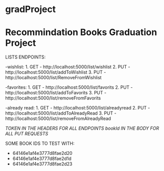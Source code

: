 # gradProject
# Recommindation Books Graduation Project


LISTS ENDPOINTS:

  -wishlist:
    1. GET - http://localhost:5000/list/wishlist
    2. PUT - http://localhost:5000/list/addToWishlist
    3. PUT - http://localhost:5000/list/RemoveFromWishlist

  -favorites:
    1. GET - http://localhost:5000/list/favorits
    2. PUT - http://localhost:5000/list/addToFavorits
    3. PUT - http://localhost:5000/list/removeFromFavorits

  -already read:
    1. GET - http://localhost:5000/list/alreadyread
    2. PUT - http://localhost:5000/list/addToAlreadyRead
    3. PUT - http://localhost:5000/list/removeFromAlreadyRead


*TOKEN IN THE HEADERS FOR ALL ENDPOINTS*
*bookId IN THE BODY FOR ALL PUT REQUESTS*


SOME BOOK IDS TO TEST WITH:
  - 64146e1af4e3777d8fae2d20
  - 64146e1af4e3777d8fae2d1d
  - 64146e1af4e3777d8fae2d23
